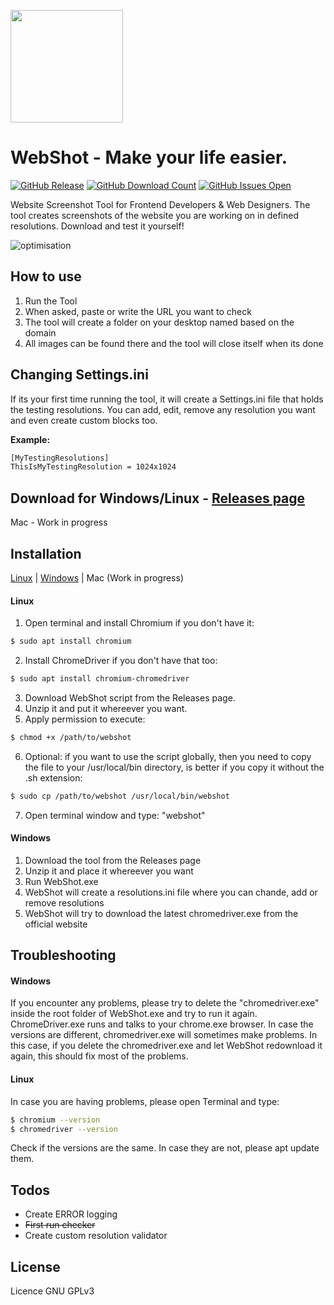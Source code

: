 <p align="left">
  <img width="180" height="180" src="https://github.com/mariosemes/WebShot/blob/master/images/logo.png?raw=true">
</p>

# WebShot - Make your life easier.

[![GitHub Release](https://github-basic-badges.herokuapp.com/release/mariosemes/WebShot.svg)]() [![GitHub Download Count](https://github-basic-badges.herokuapp.com/downloads/mariosemes/WebShot/total.svg)]() [![GitHub Issues Open](https://github-basic-badges.herokuapp.com/issues/mariosemes/WebShot.svg)]()

Website Screenshot Tool for Frontend Developers & Web Designers.
The tool creates screenshots of the website you are working on in defined resolutions.
Download and test it yourself!

![optimisation](https://github.com/mariosemes/WebShot/blob/master/images/preview.png?raw=true)

## How to use
1. Run the Tool
2. When asked, paste or write the URL you want to check
3. The tool will create a folder on your desktop named based on the domain
4. All images can be found there and the tool will close itself when its done


## Changing Settings.ini
If its your first time running the tool, it will create a Settings.ini file that holds the testing resolutions.
You can add, edit, remove any resolution you want and even create custom blocks too.

**Example:**
```sh
[MyTestingResolutions]
ThisIsMyTestingResolution = 1024x1024
```

## Download for Windows/Linux - [Releases page](https://github.com/mariosemes/WebShot/releases/)
Mac - Work in progress


## Installation
[Linux](#linux) | [Windows](#windows) | Mac (Work in progress)

#### Linux
1. Open terminal and install Chromium if you don't have it:
```sh
$ sudo apt install chromium
```
2. Install ChromeDriver if you don't have that too:
```sh
$ sudo apt install chromium-chromedriver
```
3. Download WebShot script from the Releases page.
4. Unzip it and put it whereever you want.
5. Apply permission to execute:
```sh
$ chmod +x /path/to/webshot
```
6. Optional: if you want to use the script globally, then you need to copy the file to your /usr/local/bin directory, is better if you copy it without the .sh extension:
```sh
$ sudo cp /path/to/webshot /usr/local/bin/webshot
```
7. Open terminal window and type: "webshot"

#### Windows

1. Download the tool from the Releases page
2. Unzip it and place it whereever you want
3. Run WebShot.exe
4. WebShot will create a resolutions.ini file where you can chande, add or remove resolutions
5. WebShot will try to download the latest chromedriver.exe from the official website

## Troubleshooting
#### Windows
If you encounter any problems, please try to delete the "chromedriver.exe" inside the root folder of WebShot.exe and try to run it again.
ChromeDriver.exe runs and talks to your chrome.exe browser. In case the versions are different, chromedriver.exe will sometimes make problems.
In this case, if you delete the chromedriver.exe and let WebShot redownload it again, this should fix most of the problems.

#### Linux
In case you are having problems, please open Terminal and type:
```sh
$ chromium --version
$ chromedriver --version
```
Check if the versions are the same. In case they are not, please apt update them.


## Todos

 - Create ERROR logging
 - ~~First run checker~~
 - Create custom resolution validator

License
----

Licence GNU GPLv3